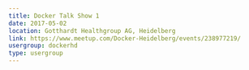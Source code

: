 ```yaml
---
title: Docker Talk Show 1
date: 2017-05-02
location: Gotthardt Healthgroup AG, Heidelberg
link: https://www.meetup.com/Docker-Heidelberg/events/238977219/
usergroup: dockerhd
type: usergroup
---
```

